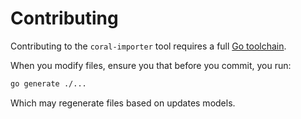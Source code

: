 # Contributing

Contributing to the `coral-importer` tool requires a full [Go toolchain](https://go.dev/doc/install).

When you modify files, ensure you that before you commit, you run:

```sh
go generate ./...
```

Which may regenerate files based on updates models.